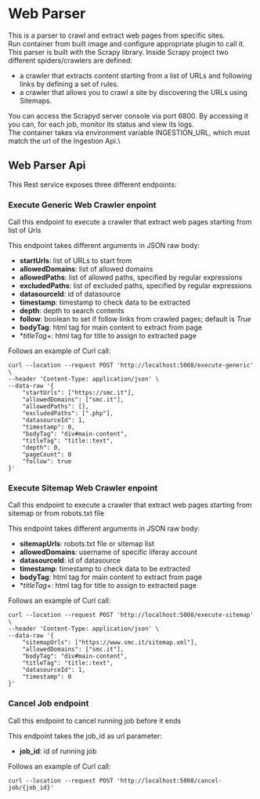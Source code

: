 # Web Parser

This is a parser to crawl and extract web pages from specific sites. \
Run container from built image and configure appropriate plugin to call it.\
This parser is built with the Scrapy library. Inside Scrapy project 
two different spiders/crawlers are defined:

- a crawler that extracts content starting from a list of URLs and following links by defining a set of rules.
- a crawler that allows you to crawl a site by discovering the URLs using Sitemaps.

You can access the Scrapyd server console via port 6800. By accessing it you can, for each job, monitor its status and view its logs.\
The container takes via environment variable INGESTION_URL, which must match the url of the Ingestion Api.\

## Web Parser Api

This Rest service exposes three different endpoints:

### Execute Generic Web Crawler enpoint

Call this endpoint to execute a crawler that extract web pages starting from list of Urls

This endpoint takes different arguments in JSON raw body:

- **startUrls**: list of URLs to start from
- **allowedDomains**: list of allowed domains
- **allowedPaths**: list of allowed paths, specified by regular expressions
- **excludedPaths**: list of excluded paths, specified by regular expressions
- **datasourceId**: id of datasource
- **timestamp**: timestamp to check data to be extracted
- **depth**: depth to search contents
- **follow**: boolean to set if follow links from crawled pages; default is *True*
- **bodyTag**: html tag for main content to extract from page
- **titleTag*+: html tag for title to assign to extracted page

Follows an example of Curl call:

```
curl --location --request POST 'http://localhost:5008/execute-generic' \
--header 'Content-Type: application/json' \
--data-raw '{
    "startUrls": ["https://smc.it"],
    "allowedDomains": ["smc.it"],
    "allowedPaths": [],
    "excludedPaths": [".php"],
    "datasourceId": 1,
    "timestamp": 0,
    "bodyTag": "div#main-content",
    "titleTag": "title::text",
    "depth": 0,
    "pageCount": 0
    "follow": true
}'
```

### Execute Sitemap Web Crawler enpoint

Call this endpoint to execute a crawler that extract web pages starting from sitemap or from robots.txt file

This endpoint takes different arguments in JSON raw body:

- **sitemapUrls**: robots.txt file or sitemap list
- **allowedDomains**: username of specific liferay account
- **datasourceId**: id of datasource
- **timestamp**: timestamp to check data to be extracted
- **bodyTag**: html tag for main content to extract from page
- **titleTag*+: html tag for title to assign to extracted page

Follows an example of Curl call:

```
curl --location --request POST 'http://localhost:5008/execute-sitemap' \
--header 'Content-Type: application/json' \
--data-raw '{
    "sitemapUrls": ["https://www.smc.it/sitemap.xml"],
    "allowedDomains": ["smc.it"],
    "bodyTag": "div#main-content",
    "titleTag": "title::text",
    "datasourceId": 1,
    "timestamp": 0
}'
```

### Cancel Job endpoint

Call this endpoint to cancel running job before it ends 

This endpoint takes the job_id as url parameter:

- **job_id**: id of running job

Follows an example of Curl call:

```
curl --location --request POST 'http://localhost:5008/cancel-job/{job_id}'
```